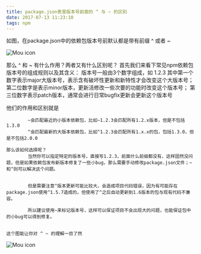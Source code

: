 ```yaml
---
title: package.json表里版本号前面的 ^ 与 ~ 的区别
date: 2017-07-13 11:23:10
tags: npm 
---
```


如图，在package.json中的依赖包版本号前默认都是带有前缀 ^ 或者 ~

 
 ![Mou icon](/uploads/packagejson.png)



 那么 ^ 和 ~ 有什么作用？两者又有什么区别呢？
 首先我们来看下常见npm依赖包版本号的组成规则以及其含义：
   版本号一般由3个数字组成，如 1.2.3
   其中第一个数字表示major大版本号，表示含有破坏性更新和新特性才会改变这个大版本号；
   第二位数字是表示minor版本，更新活修改一些次要的功能时改变这个版本号；
   第三位数字表示patch版本，通常会进行日常bugfix更新会更新这个版本号

   他们的作用和区别就是

   			~会匹配最近的小版本依赖包，比如~1.2.3会匹配所有1.2.x版本，但是不包括1.3.0
   			^会匹配最新的大版本依赖包，比如^1.2.3会匹配所有1.x.x的包，包括1.3.0，但是不包括2.0.0

   	那么该如何选择呢？
   			当然你可以指定特定的版本号，直接写1.2.3，前面什么前缀都没有，这样固然没问题，但是如果依赖包发布新版本修复了一些小bug，那么需要手动修改package.json文件；~和^则可以解决这个问题。


   			但是需要注意^版本更新可能比较大，会造成项目代码错误，因为有可能存在package.json使用^1.5.7造成的，但使用了^之后自动更新到1.6版本的包与现有代码不兼容。

   			所以建议使用~来标记版本号，这样可以保证项目不会出现大的问题，也能保证包中的小bug可以得到修复。


   	这个图能让你对 ^ ~ 的理解一目了然 

![Mou icon](/uploads/wheelbarrel-with-tilde-caret-white-bg-w1000.jpg)
